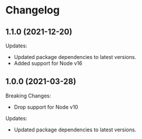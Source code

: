 # Changelog

## 1.1.0 (2021-12-20)

Updates:

- Updated package dependencies to latest versions.
- Added support for Node v16

## 1.0.0 (2021-03-28)

Breaking Changes:

- Drop support for Node v10

Updates:

- Updated package dependencies to latest versions.
